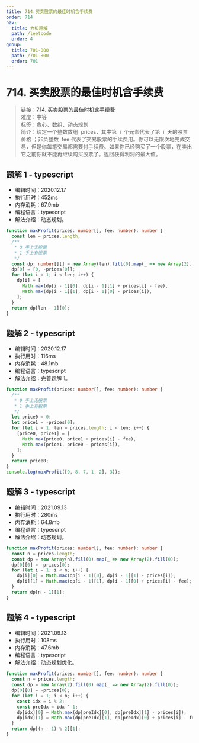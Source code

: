 ```yaml
---
title: 714.买卖股票的最佳时机含手续费
order: 714
nav:
  title: 力扣题解
  path: /leetcode
  order: 4
group:
  title: 701-800
  path: /701-800
  order: 701
---
```


# 714. 买卖股票的最佳时机含手续费

> 链接：[714. 买卖股票的最佳时机含手续费](https://leetcode-cn.com/problems/best-time-to-buy-and-sell-stock-with-transaction-fee/)  
> 难度：中等  
> 标签：贪心、数组、动态规划  
> 简介：给定一个整数数组  prices，其中第  i  个元素代表了第  i  天的股票价格 ；非负整数  fee 代表了交易股票的手续费用。你可以无限次地完成交易，但是你每笔交易都需要付手续费。如果你已经购买了一个股票，在卖出它之前你就不能再继续购买股票了。返回获得利润的最大值。

## 题解 1 - typescript

- 编辑时间：2020.12.17
- 执行用时：452ms
- 内存消耗：67.9mb
- 编程语言：typescript
- 解法介绍：动态规划。

```typescript
function maxProfit(prices: number[], fee: number): number {
  const len = prices.length;
  /**
   * 0 手上无股票
   * 1 手上有股票
   */
  const dp: number[][] = new Array(len).fill(0).map(_ => new Array(2).fill(0));
  dp[0] = [0, -prices[0]];
  for (let i = 1; i < len; i++) {
    dp[i] = [
      Math.max(dp[i - 1][0], dp[i - 1][1] + prices[i] - fee),
      Math.max(dp[i - 1][1], dp[i - 1][0] - prices[i]),
    ];
  }
  return dp[len - 1][0];
}
```

## 题解 2 - typescript

- 编辑时间：2020.12.17
- 执行用时：116ms
- 内存消耗：48.1mb
- 编程语言：typescript
- 解法介绍：完善题解 1。

```typescript
function maxProfit(prices: number[], fee: number): number {
  /**
   * 0 手上无股票
   * 1 手上有股票
   */
  let price0 = 0;
  let price1 = -prices[0];
  for (let i = 1, len = prices.length; i < len; i++) {
    [price0, price1] = [
      Math.max(price0, price1 + prices[i] - fee),
      Math.max(price1, price0 - prices[i]),
    ];
  }
  return price0;
}
console.log(maxProfit([9, 8, 7, 1, 2], 3));
```

## 题解 3 - typescript

- 编辑时间：2021.09.13
- 执行用时：280ms
- 内存消耗：64.8mb
- 编程语言：typescript
- 解法介绍：动态规划。

```typescript
function maxProfit(prices: number[], fee: number): number {
  const n = prices.length;
  const dp = new Array(n).fill(0).map(_ => new Array(2).fill(0));
  dp[0][0] = -prices[0];
  for (let i = 1; i < n; i++) {
    dp[i][0] = Math.max(dp[i - 1][0], dp[i - 1][1] - prices[i]);
    dp[i][1] = Math.max(dp[i - 1][1], dp[i - 1][0] + prices[i] - fee);
  }
  return dp[n - 1][1];
}
```

## 题解 4 - typescript

- 编辑时间：2021.09.13
- 执行用时：108ms
- 内存消耗：47.6mb
- 编程语言：typescript
- 解法介绍：动态规划优化。

```typescript
function maxProfit(prices: number[], fee: number): number {
  const n = prices.length;
  const dp = new Array(2).fill(0).map(_ => new Array(2).fill(0));
  dp[0][0] = -prices[0];
  for (let i = 1; i < n; i++) {
    const idx = i % 2;
    const preIdx = idx ^ 1;
    dp[idx][0] = Math.max(dp[preIdx][0], dp[preIdx][1] - prices[i]);
    dp[idx][1] = Math.max(dp[preIdx][1], dp[preIdx][0] + prices[i] - fee);
  }
  return dp[(n - 1) % 2][1];
}
```
